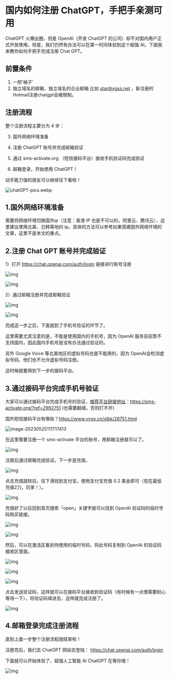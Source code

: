 # 国内如何注册 ChatGPT，手把手亲测可用



ChatGPT 火爆出圈，但是 OpenAI（开发 ChatGPT 的公司）却不对国内用户正式开放使用。但是，我们仍然有办法可以在第一时间体验到这个超强 AI。下面我来教你如何手把手完成注册 Chat GPT。

## 前置条件

1. 一把'梯子'
2. 独立域名的邮箱，独立域名的企业邮箱 比如 star@xgss.net ，新注册的Hotmail注册chatgpt会被限制。

## 注册流程

整个注册流程主要分为 4 步：

3. 国外网络环境准备

2. 注册 ChatGPT 账号并完成邮箱验证

3. 通过 sms-activate.org （短信接码平台）接收手机验证码完成验证

4. 邮箱登录，开始使用 ChatGPT！ 

   

动手能力强的朋友可以继续往下看啦！ 

![chatGPT-pics.webp](https://imgoss.xgss.net/picgo/chatGPT-pics.webp.jpg?aliyun)

## **1.国外网络环境准备**

需要将网络环境切换国外ip（注意：香港 IP 也是不可以的，阿里云、腾讯云），这里建议使用北美、日韩等地的 ip。具体的方法可以参考如果搭建国外网络环境的文章，这里不是本文的重点。



## **2.注册 Chat GPT 账号并完成验证**

1）打开 https://chat.openai.com/auth/login 链接进行账号注册

![img](https://imgoss.xgss.net/picgo/wps10.jpg?aliyun) 

 

![img](https://imgoss.xgss.net/picgo/wps11.jpg?aliyun) 

 

2）通过邮箱注册并完成邮箱验证

![img](https://imgoss.xgss.net/picgo/wps12.jpg?aliyun) 

 

![img](https://imgoss.xgss.net/picgo/wps13.jpg?aliyun) 

完成这一步之后，下面就到了手机号验证的环节了。

这里需要尤其注意的是，不能是使用国内的手机号，因为 OpenAI 服务目前暂不支持国内，因此国内手机号是没有办法通过验证的。

另外 Google Voice 等北美地区的虚拟号码也是不能用的，因为 OpenAI会检测虚拟号码，他们也不允许虚拟号码注册。

这时候就要用到下一步的接码平台。



## **3.通过接码平台完成手机号验证**

大家可以通过接码平台完成手机号的验证，[推荐平台链接地址](https://sms-activate.org/?ref=2992751)：https://sms-activate.org/?ref=2992751 (也需要翻墙，否则打不开)

 国外短信接码平台有哪些？https://www.vvso.cn/xlbk/26751.html

![image-20230525111717413](https://imgoss.xgss.net/picgo/image-20230525111717413.png?aliyun)

 

在这里需要注册一个 sms-activate 平台的账号，用邮箱注册就可以了。

![img](https://imgoss.xgss.net/picgo/wps15.jpg?aliyun) 

 

注册后通过邮箱完成验证。下一步是充值。

 

![img](https://imgoss.xgss.net/picgo/wps16.jpg?aliyun) 



点击充值跳转后，往下滑找到支付宝，使用支付宝充值 0.2 美金即可（现在最低充值2刀，坑爹！）。



![img](https://imgoss.xgss.net/picgo/wps17.jpg?aliyun) 

 

充值好了以后回到首页搜索「open」关键字就可以找到 OpenAI 验证码的临时号码购买链接。 

![img](https://imgoss.xgss.net/picgo/wps18.jpg?aliyun) 

 

![img](https://imgoss.xgss.net/picgo/wps19.jpg?aliyun) 

然后，可以在激活区看到待使用的临时号码，将此号码复制到 OpenAI 的验证码接收区里面。

![img](https://imgoss.xgss.net/picgo/wps20.jpg?aliyun) 



![img](https://imgoss.xgss.net/picgo/wps21.jpg?aliyun) 

 

![img](https://imgoss.xgss.net/picgo/wps22.jpg?aliyun) 



点击发送验证码，这样就可以在接码平台接收到验证码（有时候有一点慢需要耐心等待一下），将验证码填进去，这样就完成注册了。 

![img](https://imgoss.xgss.net/picgo/wps23.jpg?aliyun) 



## **4.邮箱登录完成注册流程**

直到上面一步整个注册流程就结束啦！

注册完后，我们去 ChatGPT 网站去登陆： https://chat.openai.com/auth/login

 下面就可以开始体验了，超强人工智能 AI ChatGPT 在等你哦！

![img](https://imgoss.xgss.net/picgo/wps24.jpg?aliyun) 

 